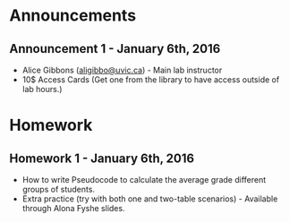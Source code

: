 # Announcements

## Announcement 1 - January 6th, 2016
 
*   Alice Gibbons (aligibbo@uvic.ca) - Main lab instructor
*   10$ Access Cards (Get one from the library to have access outside of lab hours.)

# Homework

## Homework 1 - January 6th, 2016

* How to write Pseudocode to calculate the average grade different groups of students.
* Extra practice (try with both one and two-table scenarios) - Available through Alona Fyshe slides. 